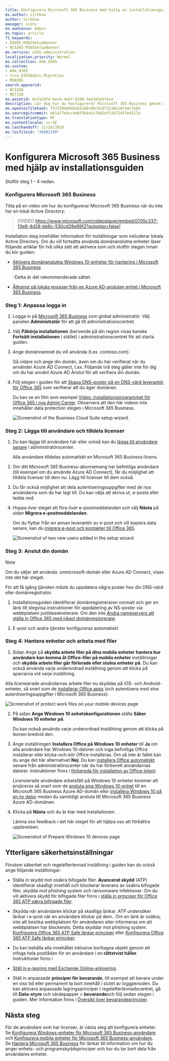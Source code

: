 ```yaml
---
title: Konfigurera Microsoft 365 Business med hjälp av installationsguiden
ms.author: sirkkuw
author: Sirkkuw
manager: scotv
ms.audience: Admin
ms.topic: article
f1_keywords:
- O365E_M365SetupBanner
- BCS365_M365SetupBanner
ms.service: o365-administration
localization_priority: Normal
ms.collection: Adm_O365
ms.custom:
- Adm_O365
- Core_O365Admin_Migration
- MSB365
search.appverid:
- BCS160
- MET150
ms.assetid: 6e7a2dfd-8ec4-4eb7-8390-3ee103e5fece
description: Lär dig hur du konfigurerar Microsoft 365 Business genom att fylla i fyra steg.
ms.openlocfilehash: f57239b884bd2e186c0bc01973130a10fa4cfe84
ms.sourcegitcommit: eb1a77e4cc4e8f564a1c78d2ef53d7245fe4517a
ms.translationtype: MT
ms.contentlocale: sv-SE
ms.lasthandoff: 11/28/2018
ms.locfileid: "26982199"
---
```

# <a name="set-up-microsoft-365-business-by-using-the-setup-wizard"></a>Konfigurera Microsoft 365 Business med hjälp av installationsguiden

Slutför steg 1 – 4 nedan.
  
### <a name="set-up-microsoft-365-business"></a>Konfigurera Microsoft 365 Business

Titta på en video om hur du konfigurerar Microsoft 365 Business när du inte har en lokal Active Directory:
  
> [!VIDEO https://www.microsoft.com/videoplayer/embed/0705c337-f3e8-4d28-bb6c-530cd28e99f2?autoplay=false]
  
Installation steg innehåller information för inställningar som inkluderar lokala Active Directory. Om du vill fortsätta använda domänanslutna enheter läser följande artiklar för två olika sätt att aktivera som och slutför stegen innan du kör guiden:
  
- [Aktivera domänanslutna Windows 10-enheter för hantering i Microsoft 365 Business](manage-windows-devices.md)
    
    -Detta är det rekommenderade sättet.
    
- [Åtkomst på lokala resurser från en Azure AD-ansluten enhet i Microsoft 365 Business](access-resources.md)
    
### <a name="step-1-personalize-sign-in"></a>Steg 1: Anpassa logga in

1. Logga in på [Microsoft 365 Business](https://portal.microsoft.com) som global administratör. Välj panelen **Administratör** för att gå till administrationscentret. 
    
2. Välj **Påbörja installationen** (beroende på din region visas kanske **Fortsätt installationen** i stället) i administrationscentret för att starta guiden. 
    
3. Ange domännamnet du vill använda (t.ex. contoso.com).
    
    Gå vidare och ange din domän, även om du har verifierat när du använder Azure AD Connect, t.ex. Följande två steg gäller inte för dig om du har använt Azure AD Anslut för att verifiera din domän.
    
4. Följ stegen i guiden för att [Skapa DNS-poster på en DNS-värd leverantör för Office 365](https://support.office.com/article/7b7b075d-79f9-4e37-8a9e-fb60c1d95166) som verifierar att du äger domänen. 
    
    Du kan se en film som exempel [Video: installationsprogrammet för Office 365 i nya Admin Center](https://support.office.com/article/a8c2002a-34bc-4ab3-93d8-9b5156c48bf8). Observera att den här videon inte innehåller data protection stegen i Microsoft 365 Business.
    
    ![Screenshot of the Business Cloud Suite setup wizard.](media/3c4fd40c-2de1-4a87-8ee0-78d3928c7bb7.png)
  
### <a name="step-2-add-users-and-assign-licenses"></a>Steg 2: Lägga till användare och tilldela licenser

1. Du kan lägga till användare här eller också kan du [lägga till användare senare](add-users-m365b.md) i administratörscenter. 
    
    Alla användare tilldelas automatiskt en Microsoft 365 Business-licens.
    
2. Om ditt Microsoft 365 Business-abonnemang har befintliga användare (till exempel om du använde Azure AD Connect), får du möjlighet att tilldela licenser till dem nu. Lägg till licenser till dem också.
    
3. Du får också möjlighet att dela autentiseringsuppgifter med de nya användarna som du har lagt till. Du kan välja att skriva ut, e-posta eller ladda ned.
    
4. Hoppa över steget att föra över e-postmeddelanden och välj **Nästa** på sidan **Migrera e-postmeddelanden**. 
    
    Om du flyttar från en annan leverantör av e-post och vill kopiera data senare, kan du [migrera e-post och kontakter till Office 365](https://support.office.com/article/a3e3bddb-582e-4133-8670-e61b9f58627e).
    
    ![Screenshot of two new users added in the setup wizard](media/8f729967-5c65-4ceb-b737-18119db40564.png)
  
### <a name="step-3-connect-your-domain"></a>Steg 3: Anslut din domän

> [!NOTE]
> Om du väljer att använda .onmicrosoft-domän eller Azure AD Connect, visas inte det här steget. 
  
För att få igång tjänsten måste du uppdatera några poster hos din DNS-värd eller domänregistrator.
  
1. Installationsguiden identifierar domänregistreraren normalt och ger en länk till stegvisa instruktioner för uppdatering av NS-poster via webbplatsen justitiesekreterare. Om den inte [Ändra nameservers att ställa in Office 365 med något domänregistrerare](https://support.office.com/article/a8b487a9-2a45-4581-9dc4-5d28a47010a2).
    
2. E-post och andra tjänster konfigureras automatiskt
    
### <a name="step-4-manage-devices-and-work-files"></a>Steg 4: Hantera enheter och arbeta med filer

1. Sidan Ange på **skydda arbete filer på dina mobila enheter** **hantera hur användare kan komma åt Office-filer på mobila enheter** inställningar och **skydda arbete filer går förlorade eller stulna enheter** **på**. Du kan också använda varje underordnad inställning genom att klicka på sparrarna vid varje inställning.
  
  Alla licensierade användarnas arbete filer nu skyddas på iOS- och Android-enheter, så snart som de [installerar Office apps](set-up-mobile-devices.md) (och autentisera med sina autentiseringsuppgifter i Microsoft 365 Business). 
  
  ![Screenshot of protect work files on your mobile devices page](media/3139a9aa-6228-4e74-8166-c6a886d7319f.PNG)
  
2. På sidan **Ange Windows 10 enhetskonfigurationen** ställa **Säker Windows 10 enheter** **på**.
  
   Du kan också använda varje underordnad inställning genom att klicka på ikonen bredvid den.
  
3. Ange inställningen **Installera Office på Windows 10 enheter** till **Ja** om alla användare har Windows 10-datorer och inga befintliga Office installerar eller klicka-och-kör Office installeras. Om så inte är fallet kan du ange det här alternativet **Nej**. Du kan [installera Office automatiskt](auto-install-or-uninstall-office.md) senare från administratörscenter när du har förberett användarnas datorer. Instruktioner finns i [förbereda för installation av Office-klient](prepare-for-office-client-deployment.md).
  
    Licensierade användare arbetsfält på Windows 10 enheter kommer att projiceras så snart som de [ansluta sina Windows 10-enhet](set-up-windows-devices.md) till en Microsoft 365 Business Azure AD-domän eller [installera Windows 10 på en ny dator](https://support.office.com/article/c654bd23-d256-4ac7-8fba-0c993bf5a771.aspx) medan du samtidigt ansluta till Microsoft 365 Business Azure AD-domänen. 
  
4. Klicka på **Nästa** och du är klar med installationen. 
  
    Lämna oss feedback i det här steget för att hjälpa oss att förbättra upplevelsen.
  
    ![Screenshot of Prepare Windows 10 devices page](media/bff701c1-48a3-44f4-aa95-9d959d57c85b.PNG)
  
## <a name="additional-security-settings"></a>Ytterligare säkerhetsinställningar

Förutom säkerhet och regelefterlevnad inställning i guiden kan du också ange följande inställningar:
  
- Ställa in skydd mot osäkra bifogade filer. **Avancerat skydd** (ATP) identifierar skadligt innehåll och blockerar leverans av osäkra bifogade filer, skydda mot phishing system och ransomware infektioner. Om du vill aktivera skydd för bifogade filer finns i [ställa in principer för Office 365 ATP säkra bifogade filer](https://support.office.com/article/078eb946-819a-4e13-8673-fe0c0ad3a775#setpolicy).
    
- Skydda när användaren klickar på skadliga länkar. ATP undersöker länkar i e-post när en användare klickar på dem.. Om en länk är osäkra, inte att besöka webbplatsen för användaren eller informeras om att webbplatsen har blockerats. Detta skyddar mot phishing system. [Konfigurera Office 365 ATP Safe länkar principer](https://support.office.com/article/bdd5372d-775e-4442-9c1b-609627b94b5d#reveddefaultscc) eller [Konfigurera Office 365 ATP Safe länkar principer](https://support.office.com/article/bdd5372d-775e-4442-9c1b-609627b94b5d#addemailpolscc).
    
- Du kan behålla alla innehållet inklusive borttagna objekt genom att infoga hela postlådan för en användare i en **rättstvist håller**. Instruktioner finns i 
- [Ställ in e-lagring med Exchange Online-arkivering](security-features.md#set-up-email-retention-with-exchange-online-archiving).
    
- Ställ in anpassade **principer för bevarande**, till exempel att bevara under en viss tid eller permanent ta bort innehåll i slutet av loggperioden. Du kan aktivera anpassade lagringsprinciper i regelefterlevnadscentret, gå till **Data-styre** och värdepapper \> **bevarande**och följ sedan stegen i guiden. Mer information finns i [Översikt över bevarandeprinciper](https://support.office.com/article/5e377752-700d-4870-9b6d-12bfc12d2423).
    
## <a name="next-steps"></a>Nästa steg

För de användare som har licenser, är nästa steg att konfigurera enheter.<br/> Se [Konfigurera Windows-enheter för Microsoft 365 Business-användare](set-up-windows-devices.md) och [Konfigurera mobila enheter för Microsoft 365 Business-användare](set-up-mobile-devices.md). <br/>Se [Hantera Microsoft 365 Business](manage.md) för länkar till information om hur du anger enhets- och programskyddsprinciper och hur du tar bort data från användares enheter. 
  


